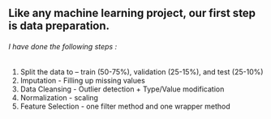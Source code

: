 ## Like any machine learning project, our first step is data preparation.
###### I have done the following steps :
1. Split the data to – train (50-75%), validation (25-15%), and test (25-10%)
2. Imputation - Filling up missing values
3. Data Cleansing - Outlier detection + Type/Value modification
4. Normalization - scaling
5. Feature Selection - one filter method and one wrapper method

